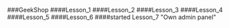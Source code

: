 ###GeekShop
####Lesson_1
####Lesson_2
####Lesson_3
####Lesson_4
####Lesson_5
####Lesson_6
####started Lesson_7 "Own admin panel"